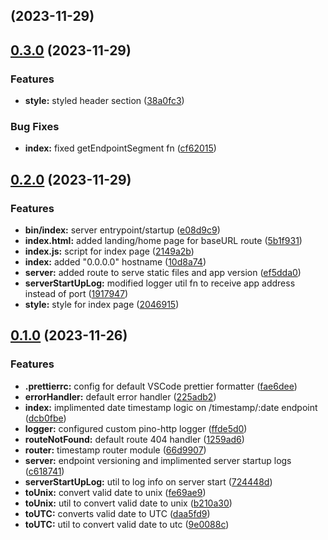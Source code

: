 ##  (2023-11-29)

## [0.3.0](https://github.com/zhid0399123/xcixtimestamp/compare/0.2.0...0.3.0) (2023-11-29)


### Features

* **style:** styled header section ([38a0fc3](https://github.com/zhid0399123/xcixtimestamp/commit/38a0fc383ff09ca6a224f46960df43c968112140))


### Bug Fixes

* **index:** fixed getEndpointSegment fn ([cf62015](https://github.com/zhid0399123/xcixtimestamp/commit/cf620158f5eef32859f116801bb8ada3efd711ed))

## [0.2.0](https://github.com/zhid0399123/xcixtimestamp/compare/0.1.0...0.2.0) (2023-11-29)


### Features

* **bin/index:** server entrypoint/startup ([e08d9c9](https://github.com/zhid0399123/xcixtimestamp/commit/e08d9c9cd34c9c21f85fb9730f30678e32da1b30))
* **index.html:** added landing/home page for baseURL route ([5b1f931](https://github.com/zhid0399123/xcixtimestamp/commit/5b1f93101be92035f0a00aa1ce0a4e27e10f032a))
* **index.js:** script for index page ([2149a2b](https://github.com/zhid0399123/xcixtimestamp/commit/2149a2b968b11859d72ba3c6559ba2f1c416e53a))
* **index:** added "0.0.0.0" hostname ([10d8a74](https://github.com/zhid0399123/xcixtimestamp/commit/10d8a74b757b335a2a2ae5de9a5b3820b37fb394))
* **server:** added route to serve static files and app version ([ef5dda0](https://github.com/zhid0399123/xcixtimestamp/commit/ef5dda0909b539fd2790cfea692fb46d6137302a))
* **serverStartUpLog:** modified logger util fn to receive app address instead of port ([1917947](https://github.com/zhid0399123/xcixtimestamp/commit/191794745cba070eb081f5422951b3e74c063ab1))
* **style:** style for index page ([2046915](https://github.com/zhid0399123/xcixtimestamp/commit/2046915feb7c39e7acaafe522ec4804403f1ada1))

## [0.1.0](https://github.com/zhid0399123/xcixtimestamp/compare/daa5fd9fe6f46bf9976500850e6e827b60f81777...0.1.0) (2023-11-26)


### Features

* **.prettierrc:** config for default VSCode prettier formatter ([fae6dee](https://github.com/zhid0399123/xcixtimestamp/commit/fae6deea282f4984bc278a638e8b96385ce7ecf7))
* **errorHandler:** default error handler ([225adb2](https://github.com/zhid0399123/xcixtimestamp/commit/225adb20f697b4e115ef2c31f8051e55653f97b9))
* **index:** implimented date timestamp logic on /timestamp/:date endpoint ([dcb0fbe](https://github.com/zhid0399123/xcixtimestamp/commit/dcb0fbe3cc16722586285839efc3eddfde560e61))
* **logger:** configured custom pino-http logger ([ffde5d0](https://github.com/zhid0399123/xcixtimestamp/commit/ffde5d07f594bd3b47f475b707c92bff3947f4cf))
* **routeNotFound:** default route 404 handler ([1259ad6](https://github.com/zhid0399123/xcixtimestamp/commit/1259ad6a04e78267fa361c12bf6e9c4eb2ea6bca))
* **router:** timestamp router module ([66d9907](https://github.com/zhid0399123/xcixtimestamp/commit/66d99075edd932496776733a3a815388ab5329bb))
* **server:** endpoint versioning and implimented server startup logs ([c618741](https://github.com/zhid0399123/xcixtimestamp/commit/c618741d753fa758bc7ab24c54a5377f2fcbf2bb))
* **serverStartUpLog:** util to log info on server start ([724448d](https://github.com/zhid0399123/xcixtimestamp/commit/724448d9d6a05176035f0cba1d35957bcb80aa65))
* **toUnix:** convert valid date to unix ([fe69ae9](https://github.com/zhid0399123/xcixtimestamp/commit/fe69ae94852dab0c535721e6e9542f9caf707f78))
* **toUnix:** util to convert valid date to unix ([b210a30](https://github.com/zhid0399123/xcixtimestamp/commit/b210a3014b9e7945df5b814557b61817251c0238))
* **toUTC:** converts valid date to UTC ([daa5fd9](https://github.com/zhid0399123/xcixtimestamp/commit/daa5fd9fe6f46bf9976500850e6e827b60f81777))
* **toUTC:** util to convert valid date to utc ([9e0088c](https://github.com/zhid0399123/xcixtimestamp/commit/9e0088cbd4eb82b981c32659b62a39b700730955))

